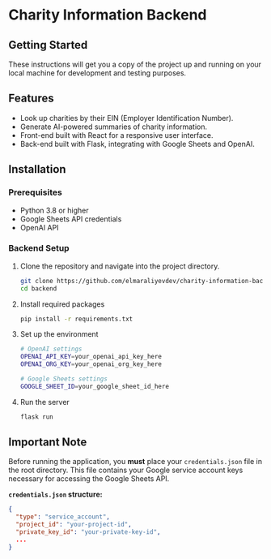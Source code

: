 # Charity Information Backend

## Getting Started

These instructions will get you a copy of the project up and running on your local machine for development and testing purposes.

## Features

- Look up charities by their EIN (Employer Identification Number).
- Generate AI-powered summaries of charity information.
- Front-end built with React for a responsive user interface.
- Back-end built with Flask, integrating with Google Sheets and OpenAI.

## Installation

### Prerequisites

- Python 3.8 or higher
- Google Sheets API credentials
- OpenAI API

### Backend Setup

1. Clone the repository and navigate into the project directory.

   ```bash
   git clone https://github.com/elmaraliyevdev/charity-information-backend.git
   cd backend

2. Install required packages

   ```bash
   pip install -r requirements.txt
   
3. Set up the environment
  
   ```bash
   # OpenAI settings
   OPENAI_API_KEY=your_openai_api_key_here
   OPENAI_ORG_KEY=your_openai_org_key_here
   
   # Google Sheets settings
   GOOGLE_SHEET_ID=your_google_sheet_id_here

4. Run the server

   ```bash
   flask run
   
## Important Note

Before running the application, you **must** place your `credentials.json` file in the root directory. This file contains your Google service account keys necessary for accessing the Google Sheets API.

**`credentials.json` structure:**

```json
{
  "type": "service_account",
  "project_id": "your-project-id",
  "private_key_id": "your-private-key-id",
  ...
}
